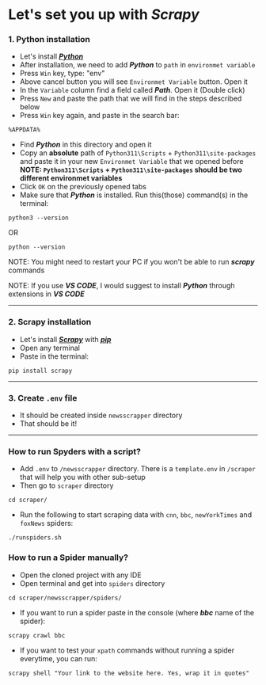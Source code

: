 # Let's set you up with **_Scrapy_**
### 1. Python installation
* Let's install [**_Python_**](https://www.python.org/downloads/)
* After installation, we need to add **_Python_** to `path` in `environmet variable`
* Press `Win` key, type: "env"
* Above cancel button you will see `Environmet Variable` button. Open it
* In the `Variable` column find a field called **_Path_**. Open it (Double click)
* Press `New` and paste the path that we will find in the steps described below
* Press `Win` key again, and paste in the search bar:
``` shell
%APPDATA%
```  
* Find **_Python_** in this directory and open it
* Copy an **absolute** path of `Python311\Scripts` + `Python311\site-packages` and paste it in your new `Environmet Variable` that we opened before
**NOTE: `Python311\Scripts` + `Python311\site-packages` should be two different environmet variables**
* Click `OK` on the previously opened tabs
* Make sure that **_Python_** is installed. Run this(those) command(s) in the terminal:
``` shell
python3 --version
``` 
OR
``` shell
python --version
```
NOTE: You might need to restart your PC if you won't be able to run **_scrapy_** commands

NOTE: If you use **_VS CODE_**, I would suggest to install **_Python_** through extensions in **_VS CODE_** 

---
### 2. Scrapy installation
* Let's install [**_Scrapy_**](https://scrapy.org/) with [**_pip_**](https://pip.pypa.io/en/stable/cli/pip_install/)
* Open any terminal
* Paste in the terminal:
``` shell
pip install scrapy
```

---

### 3. Create `.env` file 
* It should be created inside `newsscrapper` directory
* That should be it!
--- 

### How to run Spyders with a script?
* Add `.env` to `/newsscrapper` directory. There is a `template.env` in `/scraper` that will help you with other sub-setup
* Then go to `scraper` directory
``` shell
cd scraper/
```
* Run the following to start scraping data with `cnn`, `bbc`, `newYorkTimes` and `foxNews` spiders:
``` shell
./runspiders.sh
```
### How to run a Spider manually?
* Open the cloned project with any IDE
* Open terminal and get into `spiders` directory
``` shell
cd scraper/newsscrapper/spiders/
``` 
* If you want to run a spider paste in the console (where **_bbc_** name of the spider):
``` shell
scrapy crawl bbc
```
* If you want to test your `xpath` commands without running a spider everytime, you can run:
``` shell
scrapy shell "Your link to the website here. Yes, wrap it in quotes"
```
